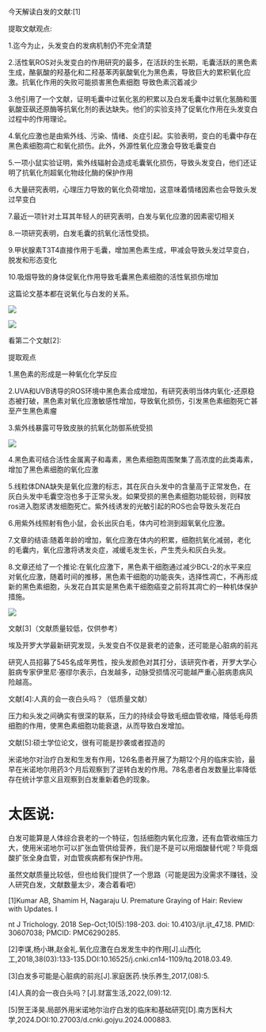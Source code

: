 今天解读白发的文献:[1]

提取文献观点:

1.迄今为止，头发变白的发病机制仍不完全清楚

2.活性氧ROS对头发变白的作用研究的最多，在活跃的生长期，毛囊活跃的黑色素生成，酪氨酸的羟基化和二羟基苯丙氨酸氧化为黑色素，导致巨大的累积氧化应激。抗氧化作用的失败可能损害黑色素细胞 导致色素沉着减少

3.他引用了一个文献，证明毛囊中过氧化氢的积累以及白发毛囊中过氧化氢酶和蛋氨酸亚砜还原酶等抗氧化剂的表达缺失。他们的实验支持了促氧化作用在头发变白过程中的作用理论。

4.氧化应激也是由紫外线、污染、情绪、炎症引起。实验表明，变白的毛囊中存在黑色素细胞凋亡和氧化损伤。此外，外源性氧化应激会导致毛囊变白

5.一项小鼠实验证明，紫外线辐射会造成毛囊氧化损伤，导致头发变白，他们还证明了抗氧化剂超氧化物歧化酶的保护作用

6.大量研究表明，心理压力导致的氧化负荷增加，这意味着情绪因素也会导致头发过早变白

7.最近一项针对土耳其年轻人的研究表明，白发与氧化应激的因素密切相关

8.一项研究表明，白发毛囊的抗氧化活性受损。

9.甲状腺素T3T4直接作用于毛囊，增加黑色素生成，甲减会导致头发过早变白，脱发和形态变化

10.吸烟导致的身体促氧化作用导致毛囊黑色素细胞的活性氧损伤增加

这篇论文基本都在说氧化与白发的关系。

![](https://picx.zhimg.com/v2-49dde7e267d29a1b81d455f6eaa059fa_720w.jpg?source=d16d100b)




![](https://pic1.zhimg.com/v2-6d9aebcf3174ae079d9c4a3f86cfff41_720w.jpg?source=d16d100b)

看第二个文献[2]:

提取观点

1.黑色素的形成是一种氧化化学反应

2.UVA和UVB诱导的ROS环境中黑色素合成增加，有研究表明当体内氧化-还原稳态被打破，黑色素对氧化应激敏感性增加，导致氧化损伤，引发黑色素细胞死亡甚至产生黑色素瘤

3.紫外线暴露可导致皮肤的抗氧化防御系统受损

![](https://picx.zhimg.com/v2-f9692357e404325118a067ee1eac7133_720w.jpg?source=d16d100b)

4.黑色素可结合活性金属离子和毒素，黑色素细胞周围聚集了高浓度的此类毒素，增加了黑色素细胞的氧化应激

5.线粒体DNA缺失是氧化应激的标志，其在灰白头发中的含量高于正常发色，在灰白头发中毛囊空泡也多于正常头发。如果受损的黑色素细胞功能较弱，则释放ros进入胞浆诱发细胞死亡。紫外线诱发的光敏引起的ROS也会导致头发花白

6.用紫外线照射有色小鼠，会长出灰白毛，体内可检测到超氧氧化应激。

7.文章的结语:随着年龄的增加，氧化应激在体内的积累，细胞抗氧化减弱，老化的毛囊内，氧化应激将诱发炎症，减缓毛发生长，产生秃头和灰白头发。

8.文章还给了一个推论:在氧化应激下，黑色素干细胞通过减少BCL-2的水平来应对氧化应激，随着时间的推移，黑色素干细胞的功能丧失，选择性凋亡，不再形成新的黑色素细胞，头发花白其实是黑色素干细胞癌变之前将其凋亡的一种机体保护措施。

![](https://pic1.zhimg.com/v2-2b01cebc68617e034a7b8ff119dda4de_720w.jpg?source=d16d100b)

文献[3]（文献质量较低，仅供参考）

埃及开罗大学最新研究发现，头发变白不仅是衰老的迹象，还可能是心脏病的前兆

研究人员招募了545名成年男性，按头发颜色对其打分，该研究作者，开罗大学心脏病专家伊里尼·塞缪尔表示，白发越多，动脉受损情况可能越严重心脏病患病风险越高。

文献[4]:人真的会一夜白头吗？（低质量文献）

压力和头发之间确实有很深的联系，压力的持续会导致毛细血管收缩，降低毛母质细胞的作用，使黑色素细胞功能衰退，从而导致白发增加。

文献[5]:硕士学位论文，很有可能是抄袭或者捏造的

米诺地尔对治疗白发和生发有作用，126名患者开展了为期12个月的临床实验，最早在米诺地尔用药3个月后观察到了逆转白发的作用。78名患者白发数量比率降低存在统计学意义且观察到白发重新着色的现象。

# 太医说:

白发可能算是人体综合衰老的一个特征，包括细胞内氧化应激，还有血管收缩压力大，使用米诺地尔可以扩张血管供给营养，我们是不是可以用烟酸替代呢？毕竟烟酸扩张全身血管，对血管疾病都有保护作用。

虽然文献质量比较低，但也给我们提供了一个思路（可能是因为没需求不赚钱，没人研究白发，文献数量太少，凑合着看吧）

 [1]Kumar AB, Shamim H, Nagaraju U. Premature Graying of Hair: Review with Updates. I

nt J Trichology. 2018 Sep-Oct;10(5):198-203. doi: 10.4103/ijt.ijt_47_18. PMID: 30607038; PMCID: PMC6290285.

[2]李谋,杨小琳,赵金礼.氧化应激在白发发生中的作用[J].山西化工,2018,38(03):133-135.DOI:10.16525/j.cnki.cn14-1109/tq.2018.03.49.

[3]白发多可能是心脏病的前兆[J].家庭医药.快乐养生,2017,(08):5.

[4]人真的会一夜白头吗？[J].财富生活,2022,(09):12.

[5]贺王泽昊.局部外用米诺地尔治疗白发的临床和基础研究[D].南方医科大学,2024.DOI:10.27003/d.cnki.gojyu.2024.000883.
